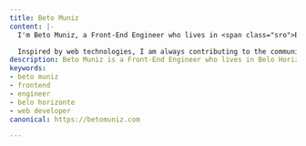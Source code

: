 ```yaml
---
title: Beto Muniz
content: |-
  I'm Beto Muniz, a Front-End Engineer who lives in <span class="sro">Belo Horizonte,</span> Brazil.

  Inspired by web technologies, I am always contributing to the community with [**texts**](https://betomuniz.com/drops/), [**videos**](https://www.youtube.com/c/betomuniz), [**projects**](https://github.com/obetomuniz), and [**talks**](https://speakerdeck.com/obetomuniz/).
description: Beto Muniz is a Front-End Engineer who lives in Belo Horizonte, Brazil.
keywords:
- beto muniz
- frontend
- engineer
- belo horizonte
- web developer
canonical: https://betomuniz.com

---
```

